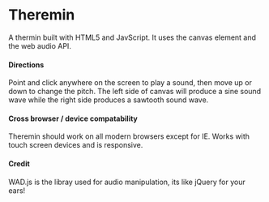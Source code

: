 Theremin
========

A thermin built with HTML5 and JavScript. It uses the canvas element and the web audio API.

#### Directions

Point and click anywhere on the screen to play a sound, then move up or down to change the pitch. The left side of canvas will produce a sine sound wave while the right side produces a sawtooth sound wave.


#### Cross browser / device compatability

Theremin should work on all modern browsers except for IE. Works with touch screen devices and is responsive.

#### Credit

WAD.js is the libray used for audio manipulation, its like jQuery for your ears!
